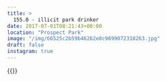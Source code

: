 ```yaml
---
title: >
  155.0 - illicit park drinker
date: 2017-07-01T08:21:43+00:00
location: "Prospect Park"
image: "/img/66525c2b59b46262e8c9699072318263.jpg"
draft: false
instagram: true
---
```


{{<photo src="/img/66525c2b59b46262e8c9699072318263.jpg">}}
